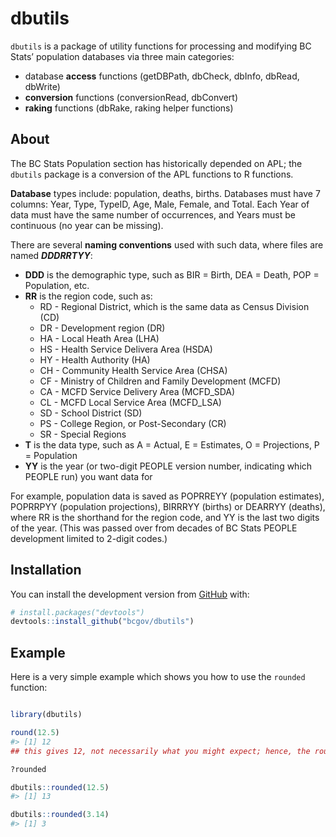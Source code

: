 
<!-- README.md is generated from README.Rmd. Please edit that file -->

# dbutils

<!-- badges: start -->

<!-- badges: end -->

`dbutils` is a package of utility functions for processing and modifying
BC Stats’ population databases via three main categories:

  - database **access** functions (getDBPath, dbCheck, dbInfo, dbRead,
    dbWrite)  
  - **conversion** functions (conversionRead, dbConvert)  
  - **raking** functions (dbRake, raking helper functions)

## About

The BC Stats Population section has historically depended on APL; the
`dbutils` package is a conversion of the APL functions to R functions.

**Database** types include: population, deaths, births. Databases must
have 7 columns: Year, Type, TypeID, Age, Male, Female, and Total. Each
Year of data must have the same number of occurrences, and Years must be
continuous (no year can be missing).

There are several **naming conventions** used with such data, where
files are named ***DDDRRTYY***:

  - **DDD** is the demographic type, such as BIR = Birth, DEA = Death,
    POP = Population, etc.  
  - **RR** is the region code, such as:
      - RD - Regional District, which is the same data as Census
        Division (CD)  
      - DR - Development region (DR)  
      - HA - Local Heath Area (LHA)  
      - HS - Health Service Delivera Area (HSDA)  
      - HY - Health Authority (HA)  
      - CH - Community Health Service Area (CHSA)  
      - CF - Ministry of Children and Family Development (MCFD)  
      - CA - MCFD Service Delivery Area (MCFD\_SDA)  
      - CL - MCFD Local Service Area (MCFD\_LSA)  
      - SD - School District (SD)  
      - PS - College Region, or Post-Secondary (CR)  
      - SR - Special Regions
  - **T** is the data type, such as A = Actual, E = Estimates, O =
    Projections, P = Population  
  - **YY** is the year (or two-digit PEOPLE version number, indicating
    which PEOPLE run) you want data for

For example, population data is saved as POPRREYY (population
estimates), POPRRPYY (population projections), BIRRRYY (births) or
DEARRYY (deaths), where RR is the shorthand for the region code, and YY
is the last two digits of the year. (This was passed over from decades
of BC Stats PEOPLE development limited to 2-digit codes.)

## Installation

You can install the development version from
[GitHub](https://github.com/) with:

``` r
# install.packages("devtools")
devtools::install_github("bcgov/dbutils")
```

## Example

Here is a very simple example which shows you how to use the `rounded`
function:

``` r

library(dbutils)

round(12.5)
#> [1] 12
## this gives 12, not necessarily what you might expect; hence, the rounded function

?rounded

dbutils::rounded(12.5)
#> [1] 13

dbutils::rounded(3.14)
#> [1] 3
```
